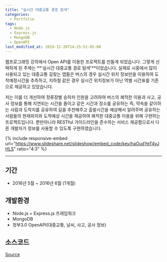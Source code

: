 ```yaml
---
title: "실시간 대중교통 경로 탐색"
categories:
  - Portfolio
tags:
  - Node.js
  - Express.js
  - MongoDB
  - OpenAPI
last_modified_at: 2019-12-26T14:25:52-05:00
---
```


웹프로그래밍 강의에서 Open API를 이용한 프로젝트를 만들게 되었습니다. 그렇게 선택하게 된 주제는 **'실시간 대중교통 경로 탐색'**이었습니다. 실제로 시중에서 많이 사용되고 있는 대중교통
길찾는 앱들은 버스의 경우 실시간 위치 정보만을 이용하여 도착예정시간을 추측하고, 지하철 같은 경우 실시간 위치정보가 아닌 역별 시간표를 기준으로 제공하고 있었습니다.

저는 이를 더 개선하여 정류장별 승하차 인원을 고려하여 버스의 쾌적한 이용과 사고, 공사 정보를 통해 지연되는 시간을 줄이고 같은 시간과 장소를 공유하는 즉, 약속을 같이하는 사람과 도착지를 공유하여
길을 추천해주고 출발시간을 예상해서 알려주며 공유하는 사람들의 현재위치와 도착예상 시간을 제공하여 쾌적한 대중교통 이용을 위해 구현하는 프로젝트입니다. 뿐만아니라 RESTful 가이드라인을 준수하는 서비스 제공함으로서
다른 개발자가 정보를 사용할 수 있도록 구현하였습니다.

{% include responsive-embed url="https://www.slideshare.net/slideshow/embed_code/key/haOudYeT4yJHLS" ratio="4:3" %}

* * *

## 기간
* 2016년 5월 ~ 2016년 6월 (1개월)

## 개발환경
* Node.js + Express.js 프레임워크
* MongoDB
* 정부3.0 OpenAPI(대중교통, 날씨, 사고, 공사 정보)

## 소스코드
[Source](https://github.com/jinh574/nodejs-smartnavi)
